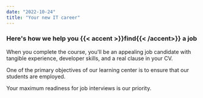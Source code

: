 ```yaml
---
date: "2022-10-24"
title: "Your new IT career"
---
```


### Here's how we help you {{< accent >}}find{{< /accent>}} a job

When you complete the course, you'll be an appealing job candidate with tangible experience, developer skills, and a real clause in your CV.

One of the primary objectives of our learning center is to ensure that our students are employed.

Your maximum readiness for job interviews is our priority.
